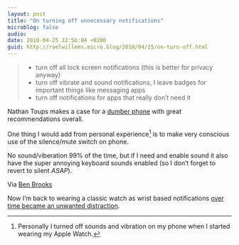 ```yaml
---
layout: post
title: "On turning off unnecessary notifications"
microblog: false
audio: 
date: 2018-04-25 22:56:04 +0200
guid: http://roelwillems.micro.blog/2018/04/25/on-turn-off.html
---
```

> - turn off all lock screen notifications (this is better for privacy anyway)
> - turn off vibrate and sound notifications, I leave badges for important things like messaging apps
> - turn off notifications for apps that really don’t need it

Nathan Toups makes a case for a [dumber phone](https://nomasters.io/posts/dumber-phone/) with great recommendations overall. 

One thing I would add from personal experience[^1] is to make very conscious use of the silence/mute switch on phone. 

No sound/viberation 99% of the time, but if I need and enable sound it also have the super annoying keyboard sounds enabled (so I don’t forget to revert to silent _ASAP_).

Via [Ben Brooks](https://brooksreview.net/2018/04/dumber-phone/)

[^1]:Personally I turned off sounds and vibration on my phone when I started wearing my Apple Watch. 

Now I’m back to wearing a classic watch as wrist based notifications [over time became an unwanted distraction](http://roelwillems.com/2018/04/10/the-battery-of.html). 
